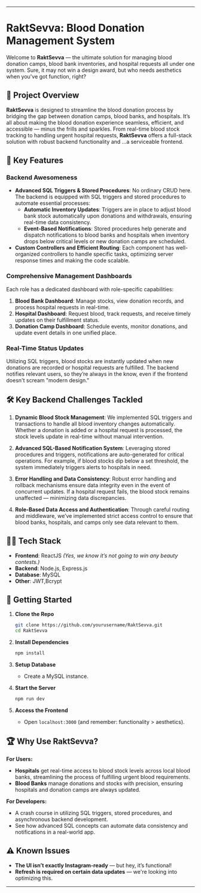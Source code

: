 

---

# RaktSevva: Blood Donation Management System

Welcome to **RaktSevva** — the ultimate solution for managing blood donation camps, blood bank inventories, and hospital requests all under one system. Sure, it may not win a design award, but who needs aesthetics when you've got function, right?

## 🚀 Project Overview

**RaktSevva** is designed to streamline the blood donation process by bridging the gap between donation camps, blood banks, and hospitals. It’s all about making the blood donation experience seamless, efficient, and accessible — minus the frills and sparkles. From real-time blood stock tracking to handling urgent hospital requests, **RaktSevva** offers a full-stack solution with robust backend functionality and ...a serviceable frontend.

## 🧩 Key Features

### Backend Awesomeness
- **Advanced SQL Triggers & Stored Procedures**: No ordinary CRUD here. The backend is equipped with SQL triggers and stored procedures to automate essential processes:
  - **Automatic Inventory Updates**: Triggers are in place to adjust blood bank stock automatically upon donations and withdrawals, ensuring real-time data consistency.
  - **Event-Based Notifications**: Stored procedures help generate and dispatch notifications to blood banks and hospitals when inventory drops below critical levels or new donation camps are scheduled. 
- **Custom Controllers and Efficient Routing**: Each component has well-organized controllers to handle specific tasks, optimizing server response times and making the code scalable.

### Comprehensive Management Dashboards
Each role has a dedicated dashboard with role-specific capabilities:
1. **Blood Bank Dashboard**: Manage stocks, view donation records, and process hospital requests in real-time.
2. **Hospital Dashboard**: Request blood, track requests, and receive timely updates on their fulfillment status.
3. **Donation Camp Dashboard**: Schedule events, monitor donations, and update event details in one unified place.

### Real-Time Status Updates
Utilizing SQL triggers, blood stocks are instantly updated when new donations are recorded or hospital requests are fulfilled. The backend notifies relevant users, so they’re always in the know, even if the frontend doesn't scream "modern design."


## 🛠️ Key Backend Challenges Tackled

1. **Dynamic Blood Stock Management**: We implemented SQL triggers and transactions to handle all blood inventory changes automatically. Whether a donation is added or a hospital request is processed, the stock levels update in real-time without manual intervention.

2. **Advanced SQL-Based Notification System**: Leveraging stored procedures and triggers, notifications are auto-generated for critical operations. For example, if blood stocks dip below a set threshold, the system immediately triggers alerts to hospitals in need.

3. **Error Handling and Data Consistency**: Robust error handling and rollback mechanisms ensure data integrity even in the event of concurrent updates. If a hospital request fails, the blood stock remains unaffected — minimizing data discrepancies.

4. **Role-Based Data Access and Authentication**: Through careful routing and middleware, we’ve implemented strict access control to ensure that blood banks, hospitals, and camps only see data relevant to them.

## 🧑‍💻 Tech Stack

- **Frontend**: ReactJS *(Yes, we know it’s not going to win any beauty contests.)*
- **Backend**: Node.js, Express.js
- **Database**: MySQL 
- **Other**: JWT,Bcrypt

## 📝 Getting Started

1. **Clone the Repo**
   ```bash
   git clone https://github.com/yourusername/RaktSevva.git
   cd RaktSevva
   ```

2. **Install Dependencies**
   ```bash
   npm install
   ```

3. **Setup Database**
   - Create a MySQL instance.

4. **Start the Server**
   ```bash
   npm run dev
   ```

5. **Access the Frontend**
   - Open `localhost:3000` (and remember: functionality > aesthetics).

## 🏆 Why Use RaktSevva?

**For Users:**
- **Hospitals** get real-time access to blood stock levels across local blood banks, streamlining the process of fulfilling urgent blood requirements.
- **Blood Banks** manage donations and stocks with precision, ensuring hospitals and donation camps are always updated.

**For Developers:**
- A crash course in utilizing SQL triggers, stored procedures, and asynchronous backend development.
- See how advanced SQL concepts can automate data consistency and notifications in a real-world app.
  
## ⚠️ Known Issues

- **The UI isn’t exactly Instagram-ready** — but hey, it’s functional!
- **Refresh is required on certain data updates** — we're looking into optimizing this.

---
